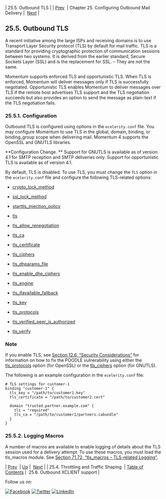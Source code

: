 | 25.5. Outbound TLS |
| [Prev](outbound_mail.traffic.shaping.php)  | Chapter 25. Configuring Outbound Mail Delivery |  [Next](outbound_mail.outbound.xclient.php) |

## 25.5. Outbound TLS

A recent initiative among the large ISPs and receiving domains is to use Transport Layer Security protocol (TLS) by default for mail traffic. TLS is a standard for providing cryptographic protection of communication sessions between two systems. It is derived from the earlier standard, Secure Sockets Layer (SSL) and is the replacement for SSL. – They are not the same.

Momentum supports enforced TLS and opportunistic TLS. When TLS is enforced, Momentum will deliver messages only if TLS is successfully negotiated. Opportunistic TLS enables Momentum to deliver messages over TLS if the remote host advertises TLS support and the TLS negotiation succeeds but also provides an option to send the message as plain-text if the TLS negotiation fails.

### 25.5.1. Configuration

Outbound TLS is configured using options in the `ecelerity.conf` file. You may configure Momentum to use TLS in the global, domain, binding, or binding_group scope when delivering mail. Momentum 4 supports the OpenSSL and GNUTLS libraries.

**Configuration Change. ** Support for GNUTLS is available as of version 4.1 for SMTP reception and SMTP deliveries only. Support for opportunistic TLS is available as of version 4.1.

By default, TLS is disabled. To use TLS, you must change the `TLS` option in the `ecelerity.conf` file and configure the following TLS-related options:

*   [crypto_lock_method](config.crypto_lock_method.php "crypto_lock_method")

*   [ssl_lock_method](config.ssl_lock_method.php "ssl_lock_method")

*   [starttls_injection_policy](config.starttls_injection_policy.php "starttls_injection_policy")

*   [tls](config.ref.tls.php "tls")

*   [tls_allow_renegotiation](config.tls_allow_renegotiation.php "tls_allow_renegotiation")

*   [tls_ca](config.tls_ca.php "tls_ca")

*   [tls_certificate](config.tls_certificate.php "tls_certificate")

*   [tls_ciphers](config.tls_ciphers.php "tls_ciphers")

*   [tls_dhparams_file](conf.ref.tls_dhparams_file.php "tls_dhparams_file")

*   [tls_enable_dhe_ciphers](conf.ref.tls_enable_dhe_ciphers.php "tls_enable_dhe_ciphers")

*   [tls_engine](config.tls_engine.php "tls_engine")

*   [tls_ifavailable_fallback](config.tls_ifavailable_fallback.php "tls_ifavailable_fallback")

*   [tls_key](config.tls_key.php "tls_key")

*   [tls_protocols](config.tls_protocols.php "tls_protocols")

*   [tls_verified_peer_is_authorized](config.tls_verified_peer_is_authorized.php "tls_verified_peer_is_authorized")

*   [tls_verify](config.tls_verify.php "tls_verify")

### Note

If you enable TLS, see [Section 12.6, “Security Considerations”](install.security_considerations.php "12.6. Security Considerations") for information on how to fix the POODLE vulnerability using either the [tls_protocols](config.tls_protocols.php "tls_protocols") option (for OpenSSL) or the [tls_ciphers](config.tls_ciphers.php "tls_ciphers") option (for GNUTLS).

The following is an example configuration in the `ecelerity.conf` file:

```
# TLS settings for customer-1
binding "customer-1" {
  tls_key = "/path/to/customer1.key"
  tls_certificate = "/path/to/customer2.cert"

  domain "trusted.partner.example.com" {
    tls = "required"
    tls_ca = "/path/to/customer1/partners.cabundle"
  }
}
```

### 25.5.2. Logging Macros

A number of macros are available to enable logging of details about the TLS session used for a delivery attempt. To use these macros, you must load the tls_macros module. See [Section 71.72, “tls_macros – TLS-related Logging”](tls_macros.php "71.72. tls_macros – TLS-related Logging").

| [Prev](outbound_mail.traffic.shaping.php)  | [Up](outbound_mail.php) |  [Next](outbound_mail.outbound.xclient.php) |
| 25.4. Throttling and Traffic Shaping  | [Table of Contents](index.php) |  25.6. Outbound XCLIENT support |

Follow us on:

[![Facebook](https://support.messagesystems.com/images/icon-facebook.png)](http://www.facebook.com/messagesystems) [![Twitter](https://support.messagesystems.com/images/icon-twitter.png)](http://twitter.com/#!/MessageSystems) [![LinkedIn](https://support.messagesystems.com/images/icon-linkedin.png)](http://www.linkedin.com/company/message-systems)